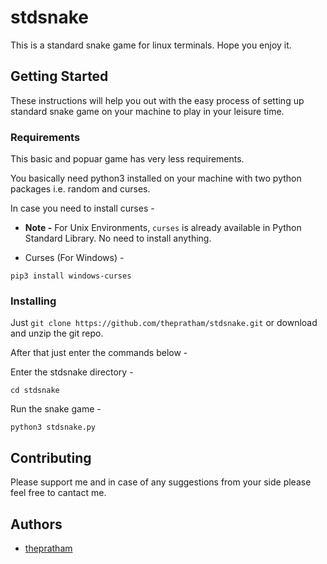 # stdsnake

This is a standard snake game for linux terminals. Hope you enjoy it.

## Getting Started

These instructions will help you out with the easy process of setting up standard snake game on your machine to play in your leisure time. 

### Requirements

This basic and popuar game has very less requirements.

You basically need python3 installed on your machine with two python packages i.e. random and curses.

In case you need to install curses -

* __Note -__ For Unix Environments, ```curses``` is already available in Python Standard Library. No need to install anything.

* Curses (For Windows) -

```
pip3 install windows-curses
```

### Installing

Just ```git clone https://github.com/thepratham/stdsnake.git``` or download and unzip the git repo.

After that just enter the commands below -

Enter the stdsnake directory -

```
cd stdsnake
```
Run the snake game -
```
python3 stdsnake.py
```

## Contributing

Please support me and in case of any suggestions from your side please feel free to cantact me.

## Authors

* [thepratham](https://github.com/thepratham)

